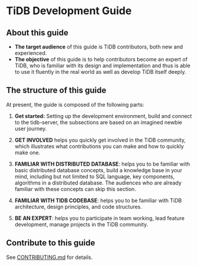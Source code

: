 # TiDB Development Guide

## About this guide

- **The target audience** of this guide is TiDB contributors, both new and
  experienced.
- **The objective** of this guide is to help contributors become an expert of
  TiDB, who is familiar with its design and implementation and thus is able to
  use it fluently in the real world as well as develop TiDB itself deeply.

## The structure of this guide

At present, the guide is composed of the following parts:

1. **Get started:** Setting up the development environment, build and connect
   to the tidb-server, the subsections are based on an imagined newbie user
   journey.

2. **GET INVOLVED** helps you quickly get involved in the TiDB community, which
   illustrates what contributions you can make and how to quickly make one.

3. **FAMILIAR WITH DISTRIBUTED DATABASE**: helps you to be familiar with basic
   distributed database concepts, build a knowledge base in your mind,
   including but not limited to SQL language, key components, algorithms in a
   distributed database. The audiences who are already familiar with these
   concepts can skip this section.

4. **FAMILIAR WITH TIDB CODEBASE**: helps you to be familiar with TiDB
   architecture, design principles, and code structures.

5. **BE AN EXPERT**: helps you to participate in team working, lead feature
   development, manage projects in the TiDB community.

## Contribute to this guide

See [CONTRIBUTING.md](./CONTRIBUTING.md) for details.
